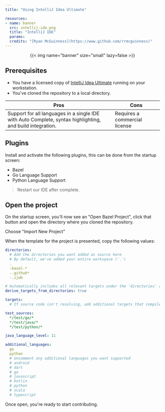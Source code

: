 ```yaml
---
title: "Using IntelliJ Idea Ultimate"

resources:
- name: banner
  src: intellij-ide.png
  title: "IntelliJ IDE"
  params:
  credits: "[Ryan McGuinness](https://www.github.com/rrmcguinness)"
---
```


<div style="text-align: center">
{{< img name="banner" size="small" lazy=false >}}
</div>

## Prerequisites

* You have a licensed copy of [IntelliJ Idea Ultimate](https://www.jetbrains.com/idea/) running on your workstation.
* You've cloned the repository to a local directory.

| Pros                                                                                                      | Cons                          |
|-----------------------------------------------------------------------------------------------------------|-------------------------------|
| Support for all languages in a single IDE with Auto Complete, syntax highlighting, and build integration. | Requires a commercial license |

## Plugins

Install and activate the following plugins, this can be done from the startup screen:

* Bazel
* Go Language Support
* Python Language Support

> Restart our IDE after complete.

## Open the project

On the startup screen, you'll now see an "Open Bazel Project", click that button and open the
directory where you cloned the repository.

Choose "Import New Project"

When the template for the project is presented, copy the following values:

```yaml
directories:
  # Add the directories you want added as source here
  # By default, we've added your entire workspace ('.')
  .
  -bazel-*
  -.github*
  -.ijwb

# Automatically includes all relevant targets under the 'directories' above
derive_targets_from_directories: true

targets:
  # If source code isn't resolving, add additional targets that compile it here

test_sources:
  */test/go/*
  */test/java/*
  */test/python/*

java_language_level: 11

additional_languages:
  go
  python
  # Uncomment any additional languages you want supported
  # android
  # dart
  # go
  # javascript
  # kotlin
  # python
  # scala
  # typescript
```

Once open, you're ready to start contributing.




